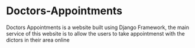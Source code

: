 # Doctors-Appointments
Doctors Appointments is a website built using Django Framework, the main service of this website is to allow the users to take appointmenst with the dictors in their area online
